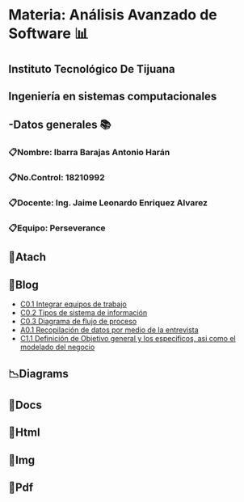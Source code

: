 # Materia: Análisis Avanzado de Software :bar_chart:

## Instituto Tecnológico De Tijuana
## Ingeniería en sistemas computacionales


## -Datos generales :books:
### :clipboard:Nombre: Ibarra Barajas Antonio Harán
### :clipboard:No.Control: 18210992
### :clipboard:Docente: Ing. Jaime Leonardo Enriquez Alvarez 
### :clipboard:Equipo: Perseverance



## :memo:Atach
## :memo:Blog
- [C0.1 Integrar equipos de trabajo](https://github.com/AntonioIB9/AnalisisAvanzadoDeSoftware_AntonioIbarra/blob/main/C0.1_IntegrarEquiposdeTrabajo_AntonioHar%C3%A1nIbarraBarajas.pdf)
- [C0.2 Tipos de sistema de información](https://github.com/AntonioIB9/AnalisisAvanzadoDeSoftware_AntonioIbarra/blob/main/C0.2_Tipo_de_Sistema_Desarrollar_AntonioHaranIbarraBarajas.pdf)
- [C0.3 Diagrama de flujo de proceso](https://github.com/AntonioIB9/AnalisisAvanzadoDeSoftware_AntonioIbarra/blob/main/C0.3_DiagramadeFlujo_Proceso_AntonioHaranIbarraBarajas.pdf) 
- [A0.1 Recopilación de datos por medio de la entrevista](https://github.com/AntonioIB9/AnalisisAvanzadoDeSoftware_AntonioIbarra/blob/main/A0.1_Interview_Compilation_AntonioHaranIbarraBarajas.pdf)
- [C1.1 Definición de Objetivo general y los especificos, asi como el modelado del negocio]()
## :chart_with_downwards_trend:Diagrams
## :page_facing_up:Docs
## :page_with_curl:Html
## :sunrise:Img
## :book:Pdf
